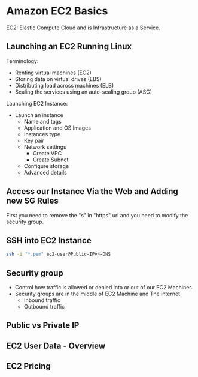 # Amazon EC2 Basics

EC2: Elastic Compute Cloud and is Infrastructure as a Service.

## Launching an EC2 Running Linux

Terminology:
* Renting virtual machines (EC2)
* Storing data on virtual drives (EBS)
* Distributing load across machines (ELB)
* Scaling the services using an auto-scaling group (ASG)

Launching EC2 Instance:
* Launch an instance
    * Name and tags
    * Application and OS Images
    * Instances type
    * Key pair
    * Network settings
        * Create VPC
        * Create Subnet
    * Configure storage
    * Advanced details

## Access our Instance Via the Web and Adding new SG Rules

First you need to remove the "s" in "https" url and you need to modify the security group.

## SSH into EC2 Instance

```bash
ssh -i "*.pem" ec2-user@Public-IPv4-DNS
```

## Security group

* Control how traffic is allowed or denied into or out of our EC2 Machines
* Security groups are in the middle of EC2 Machine and The internet
    * Inbound traffic
    * Outbound traffic

## Public vs Private IP

## EC2 User Data - Overview

## EC2 Pricing